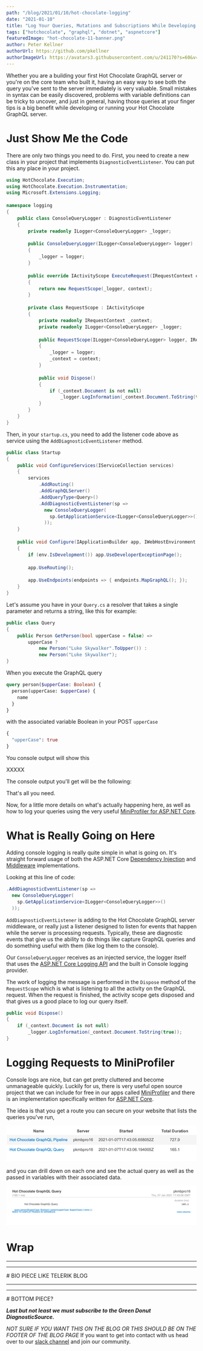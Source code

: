 ```yaml
---
path: "/blog/2021/01/10/hot-chocolate-logging"
date: "2021-01-10"
title: "Log Your Queries, Mutations and Subscriptions While Developing Code"
tags: ["hotchocolate", "graphql", "dotnet", "aspnetcore"]
featuredImage: "hot-chocolate-11-banner.png"
author: Peter Kellner
authorUrl: https://github.com/pkellner
authorImageUrl: https://avatars3.githubusercontent.com/u/241170?s=60&v=4
---
```


Whether you are a building your first Hot Chocolate GraphQL server or you're on the core team who built it, having an easy way to see both
the query you've sent to the server immediately is very valuable.  Small mistakes in syntax can be easily discovered, problems with
variable definitions can be tricky to uncover, and just in general, having those queries at your finger tips is a big benefit while developing or running your
Hot Chocolate GraphQL server.

# Just Show Me the Code

There are only two things you need to do.  First, you need to create a new class in your project that implements `DiagnosticEventListener`.  You can put this
any place in your project.

```csharp
using HotChocolate.Execution;
using HotChocolate.Execution.Instrumentation;
using Microsoft.Extensions.Logging;

namespace logging
{
    public class ConsoleQueryLogger : DiagnosticEventListener
    {
        private readonly ILogger<ConsoleQueryLogger> _logger;

        public ConsoleQueryLogger(ILogger<ConsoleQueryLogger> logger)
        {
            _logger = logger;
        }

        public override IActivityScope ExecuteRequest(IRequestContext context)
        {
            return new RequestScope(_logger, context);
        }

        private class RequestScope : IActivityScope
        {
            private readonly IRequestContext _context;
            private readonly ILogger<ConsoleQueryLogger> _logger;

            public RequestScope(ILogger<ConsoleQueryLogger> logger, IRequestContext context)
            {
                _logger = logger;
                _context = context;
            }

            public void Dispose()
            {
                if (_context.Document is not null)
                    _logger.LogInformation(_context.Document.ToString(true));
            }
        }
    }
}
```

Then, in your `startup.cs`, you need to add the listener code above as service using the 
`AddDiagnosticEventListener` method.

```csharp
public class Startup
{
    public void ConfigureServices(IServiceCollection services)
    {
        services
            .AddRouting()
            .AddGraphQLServer()
            .AddQueryType<Query>()
            .AddDiagnosticEventListener(sp =>
              new ConsoleQueryLogger(
                sp.GetApplicationService<ILogger<ConsoleQueryLogger>>()
              ));
    }
    
    public void Configure(IApplicationBuilder app, IWebHostEnvironment env)
    {
        if (env.IsDevelopment()) app.UseDeveloperExceptionPage();

        app.UseRouting();

        app.UseEndpoints(endpoints => { endpoints.MapGraphQL(); });
    }
}
```

Let's assume you have in your `Query.cs` a resolver that takes a single parameter and returns a string, like this for example:

```csharp
public class Query
{
    public Person GetPerson(bool upperCase = false) =>
        upperCase ? 
            new Person("Luke Skywalker".ToUpper()) :
            new Person("Luke Skywalker");
}
```

When you execute the GraphQL query

```graphql
query person($upperCase: Boolean) {
  person(upperCase: $upperCase) {
    name
  }
}
```

with the associated variable Boolean in your POST `upperCase`

```graphql
{
  "upperCase": true
}
```

You console output will show this

XXXXX

The console output you'll get will be the following:



That's all you need.  

Now, for a little more details on what's actually happening here, as well as how to log your queries using the very useful 
<a href="https://miniprofiler.com/dotnet/AspDotNetCore" target="_blank">MiniProfiler for ASP.NET Core</a>.


# What is Really Going on Here

Adding console logging is really quite simple in what is going on.  It's straight forward usage of both the ASP.NET Core <a href="https://docs.microsoft.com/en-us/aspnet/core/fundamentals/dependency-injection" target="_blank">Dependency Injection</a> and <a href="https://docs.microsoft.com/en-us/aspnet/core/fundamentals/middleware" target="_blank">Middleware</a> implementations.

Looking at this line of code:

```csharp
.AddDiagnosticEventListener(sp =>
  new ConsoleQueryLogger(
    sp.GetApplicationService<ILogger<ConsoleQueryLogger>>()
  ));
```

`AddDiagnosticEventListener` is adding to the Hot Chocolate GraphQL server middleware, or really just a listener designed to listen for events that happen while the server is processing requests.  Typically, these are diagnostic events that give us the ability to do things like capture GraphQL queries and do something useful with them (like log them to the console).

Our `ConsoleQueryLogger` receives as an injected service, the logger itself that uses the <a href="https://docs.microsoft.com/en-us/aspnet/core/fundamentals/logging" target="_blank">ASP.NET Core Logging API</a> and the built in Console logging provider.

The work of logging the message is performed in the `Dispose` method of the `RequestScope` which is what is listening to all the activity on the GraphQL request.  When the request is finished, the activity scope gets disposed and that gives us a good place to log our query itself.

```csharp
public void Dispose()
{
    if (_context.Document is not null)
        _logger.LogInformation(_context.Document.ToString(true));
}
```



# Logging Requests to MiniProfiler 

Console logs are nice, but can get pretty cluttered and become unmanageable quickly.  Luckily for us, there is very useful open source project that we can include for free in our apps called <a href="https://miniprofiler.com/dotnet/AspDotNetCore" target="_blank">MiniProfiler</a> and there is an implementation specifically written for <a href="https://docs.microsoft.com/en-us/aspnet/core" target="_blank">ASP.NET Core</a>.

The idea is that you get a route you can secure on your website that lists the queries you've run,

![](MiniProfiler-Index1.png)

and you can drill down on each one and see the actual query as well as the passed in variables with their associated data.

![](MiniProfiler-Detail1.png)

# Wrap

<hr/><hr/>
# BIO PIECE LIKE TELERIK BLOG

<hr/><hr/>
# BOTTOM PIECE? 

***Last but not least we must subscribe to the Green Donut DiagnosticSource.***

*NOT SURE IF YOU WANT THIS ON THE BLOG OR THIS SHOULD BE ON THE FOOTER OF THE BLOG PAGE*
If you want to get into contact with us head over to our [slack channel](https://join.slack.com/t/hotchocolategraphql/shared_invite/enQtNTA4NjA0ODYwOTQ0LTViMzA2MTM4OWYwYjIxYzViYmM0YmZhYjdiNzBjOTg2ZmU1YmMwNDZiYjUyZWZlMzNiMTk1OWUxNWZhMzQwY2Q) and join our community.

[hot chocolate]: https://hotchocolate.io
[hot chocolate source code]: https://github.com/ChilliCream/hotchocolate


